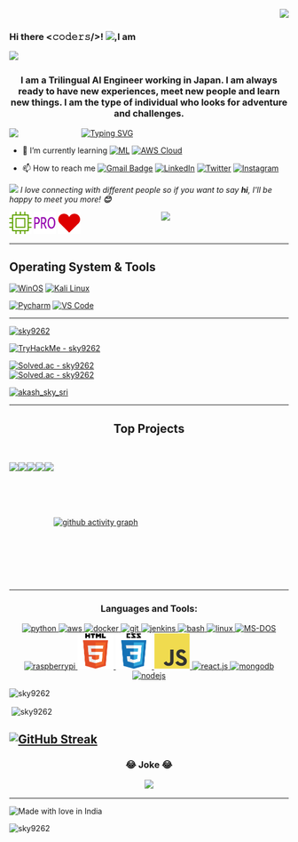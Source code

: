 <a href="https://github.com/sky9262/sky9262/blob/main/README-JP.md"><img align="right" src="https://img.shields.io/badge/%E6%97%A5%E6%9C%AC%E8%AA%9E-ff6684?style=for-the-badge&logo=Toggl&logoColor=white"></a><br />

### Hi there <𝚌𝚘𝚍𝚎𝚛𝚜/>! <img src="https://github.com/TheDudeThatCode/TheDudeThatCode/blob/master/Assets/Hi.gif" width="29px">,I am

<a align="center"> <img src="https://github.com/sky9262/sky9262/blob/main/ezgif.com-gif-maker%20(3).gif" /></a>

<h3 align="center">I am a Trilingual AI Engineer working in Japan. I am always ready to have new experiences, meet new people and learn new things. I am the type of individual who looks for adventure and challenges.</h3>

<p><img align='left' src="https://octodex.github.com/images/hula_loop_octodex03.gif" width="130"></p>

[![Typing SVG](https://readme-typing-svg.herokuapp.com/?size=40&lines=I'm+a+AI+%26+Engineer;Interested+in+Cyber+Security+too;Always+learning+new+things&width=700&height=150&color=ffdc40&center=true)](https://github.com/sky9262)

- 🌱 I’m currently learning [![ML](https://img.shields.io/badge/Machine%20Learning-29beb0?&style=for-the-badge&logo=circuitverse&logoColor=ffffff)]([https://www.docker.com/](https://en.wikipedia.org/wiki/Machine_learning)) [![AWS Cloud](https://img.shields.io/badge/AWS%20Cloud-105290?style=for-the-badge&logo=amazonaws&logoColor=white)](https://en.wikipedia.org/wiki/Cryptography)

<!-- 📝 I regulary write articles on [![Blog](https://img.shields.io/badge/-reishin.me-FF4088?style=for-the-badge&logo=Hugo&logoColor=ffffff)](https://reishin.me)-->

- 📫 How to reach me [![Gmail Badge](https://img.shields.io/badge/-gmail-c14438?style=for-the-badge&logo=Gmail&logoColor=ffffff)](mailto:akash2002.pat@gmail.com) [![LinkedIn](https://img.shields.io/badge/LinkedIn-0077B5?style=for-the-badge&logo=linkedin&logoColor=white)](https://www.linkedin.com/in/sky9262/) [![Twitter](https://img.shields.io/badge/twitter-1DA1F2.svg?style=for-the-badge&logo=twitter&logoColor=ffffff)](https://twitter.com/sky9262) [![Instagram](https://img.shields.io/badge/Instagram-FFFFFF?style=for-the-badge&logo=instagram&logoColor=bc2a8d)](http://instagram.com/sky926296)

<img src="https://static.wikia.nocookie.net/571b16ac-136f-42f4-99eb-173a75d4aa90" width="60"/> <em>I love connecting with different people so if you want to say <b>hi</b>, I'll be happy to meet you more! <b>😊</b></em>

<!---<a href='https://archiveprogram.github.com/'><img src='https://raw.githubusercontent.com/acervenky/animated-github-badges/master/assets/acbadge.gif' width='40' height='40'></a>
<img src="https://cdn.hashnode.com/res/hashnode/image/upload/v1620861295093/-z0eJTmdv.gif" />
--->
<!---<a href='https://stars.github.com/'><img src='https://raw.githubusercontent.com/acervenky/animated-github-badges/master/assets/starbadge.gif' width='35' height='35'></a> --->
<img align='right' src="https://media.giphy.com/media/M9gbBd9nbDrOTu1Mqx/giphy.gif" width="230">

<a href='https://docs.github.com/en/developers'><img src='https://raw.githubusercontent.com/acervenky/animated-github-badges/master/assets/devbadge.gif' width='40' height='40'></a> <a href='https://github.com/pricing'><img src='https://raw.githubusercontent.com/acervenky/animated-github-badges/master/assets/pro.gif' width='40' height='40'></a> <a href='https://docs.github.com/en/github/supporting-the-open-source-community-with-github-sponsors'><img src='https://raw.githubusercontent.com/acervenky/animated-github-badges/master/assets/sponsorbadge.gif' width='40' height='40'></a>

---

## Operating System & Tools

[![WinOS](https://img.shields.io/badge/Windows-0078D6?style=for-the-badge&logo=windows&logoColor=white)](https://www.microsoft.com/en-in/windows/)
[![Kali Linux](https://img.shields.io/badge/Kali_Linux-557C94?style=for-the-badge&logo=kali-linux&logoColor=white)](https://www.kali.org/)

[![Pycharm](https://img.shields.io/badge/IDE-PyCharm-yellow?style=flat-square&logo=JetBrains)](https://www.jetbrains.com/pycharm/)
[![VS Code](https://img.shields.io/badge/IDE-VSCode-%23007ACC?style=flat-square&logo=Visual-studio-code)](https://code.visualstudio.com/)

---

<p align="left"> <a href="https://github.com/ryo-ma/github-profile-trophy"><img src="https://github-profile-trophy.vercel.app/?username=sky9262&row=2&column=3&theme=monokai&column=8&no-frame=true&no-bg=true" alt="sky9262" /></a> </p>

[![TryHackMe - sky9262](https://tryhackme-badges.s3.amazonaws.com/sky9262.png?0)](https://tryhackme.com/p/sky9262)

[![Solved.ac - sky9262](http://mazassumnida.wtf/api/mini/generate_badge?boj=sky9262)](https://solved.ac/sky9262)
<br />
[![Solved.ac - sky9262](http://mazassumnida.wtf/api/v2/generate_badge?boj=sky9262)](https://solved.ac/sky9262)

<p align="left"> <a href="https://twitter.com/akash_sky_sri" target="blank"><img src="https://img.shields.io/twitter/follow/akash_sky_sri?logo=twitter&style=for-the-badge" alt="akash_sky_sri" /></a> </p>

---

<h2 align="center"> Top Projects </h2>
<br>
<div width="100%" align="center">
  <a align="center" href="https://github.com/sky9262/AWS-Developer-Associate/tree/main/Projects" title="Website"><img align="left" height="115" src="https://github-readme-stats.vercel.app/api/pin/?username=sky9262&repo=AWS-Developer-Associate&theme=cobalt&border_color=61dafb&border_radius=10">
  </a> 

  <a align="center" href="https://github.com/sky9262/phishEye" title="Website"><img align="left" height="115" src="https://github-readme-stats.vercel.app/api/pin/?username=sky9262&repo=phishEye&theme=cobalt&border_color=61dafb&border_radius=10">
  </a> 
  
  <a align="center" href="https://github.com/sky9262/gce-korea" title="Website"><img align="left" height="115" src="https://github-readme-stats.vercel.app/api/pin/?username=sky9262&repo=gce-korea&theme=cobalt&border_color=61dafb&border_radius=10">
  </a>  
  
  <a align="center" href="https://github.com/sky9262/qrcan" title="Website"><img align="left" height="115" src="https://github-readme-stats.vercel.app/api/pin/?username=sky9262&repo=qrcan&theme=cobalt&border_color=61dafb&border_radius=10">
  </a>
 
  <a align="center" href="https://github.com/sky9262/writeups" title="Website"><img align="left" height="115" src="https://github-readme-stats.vercel.app/api/pin/?username=sky9262&repo=writeups&theme=cobalt&border_color=61dafb&border_radius=10">
  </a>
 
  
</div>

<br /> <br /> <br /> <br /> <br />

[![github activity graph](https://github-readme-activity-graph.cyclic.app/graph?username=sky9262&bg_color=000000&color=849e4c&line=0aff54&point=1e6c0e&area=true&hide_border=true)](https://github.com/ashutosh00710/github-readme-activity-graph)

<br /> <br /> <br /> <br /> <br />







---

<h3 align="center">Languages and Tools:</h3>
<p align="center">  
        <a href="https://www.python.org" target="_blank"> 
            <img src="https://cdn.jsdelivr.net/gh/devicons/devicon/icons/python/python-original-wordmark.svg" alt="python" width="65" height="65"/> 
        </a>
        <a href="https://aws.amazon.com/" target="_blank"> 
            <img src="https://cdn.jsdelivr.net/gh/devicons/devicon/icons/amazonwebservices/amazonwebservices-plain-wordmark.svg" alt="aws" width="65" height="65"/> 
        </a>
        <a href="https://www.docker.com/" target="_blank"> 
            <img src="https://cdn.jsdelivr.net/gh/devicons/devicon/icons/docker/docker-original-wordmark.svg" alt="docker" width="65" height="65"/> 
        </a>
        <a href="https://git-scm.com/" target="_blank"> 
            <img src="https://cdn.jsdelivr.net/gh/devicons/devicon/icons/git/git-original-wordmark.svg" alt="git" width="65" height="65"/> 
        </a>
        <a href="https://www.jenkins.io/" target="_blank"> 
            <img src="https://cdn.jsdelivr.net/gh/devicons/devicon/icons/jenkins/jenkins-original.svg" alt="jenkins" width="65" height="65"/> 
        </a>
        <a href="https://en.wikipedia.org/wiki/Bash_(Unix_shell)" target="_blank">
            <img src="https://cdn.jsdelivr.net/gh/devicons/devicon/icons/bash/bash-plain.svg" alt="bash" width="65" height="65" />
        </a> 
        <a href="https://www.linux.org/" target="_blank">
            <img src="https://cdn.jsdelivr.net/gh/devicons/devicon/icons/linux/linux-original.svg" alt="linux" width="65" height="65" />
        </a> 
        <a href="https://en.wikipedia.org/wiki/MS-DOS" target="_blank">
            <img src="https://cdn.jsdelivr.net/gh/devicons/devicon/icons/msdos/msdos-original.svg" alt="MS-DOS" width="65" height="65" />
        </a> 
        <a href="https://www.raspberrypi.org/" target="_blank">
            <img src="https://cdn.jsdelivr.net/gh/devicons/devicon/icons/raspberrypi/raspberrypi-original.svg" alt="raspberrypi" width="65" height="65" />
        </a> 
        <a href="https://www.w3.org/html/" target="_blank"> 
            <img src="https://raw.githubusercontent.com/devicons/devicon/master/icons/html5/html5-original-wordmark.svg" alt="html5" width="65" height="65"/> 
        </a> 
        <a href="https://www.w3schools.com/css/" target="_blank"> 
            <img src="https://raw.githubusercontent.com/devicons/devicon/master/icons/css3/css3-original-wordmark.svg" alt="css3" width="65" height="65"/> 
        </a> 
        <a href="https://developer.mozilla.org/en-US/docs/Web/JavaScript" target="_blank"> 
            <img src="https://raw.githubusercontent.com/devicons/devicon/master/icons/javascript/javascript-original.svg" alt="javascript" width="65" height="65"/> 
        </a>
        <a href="https://reactjs.org/" target="_blank"> 
            <img src="https://cdn.jsdelivr.net/gh/devicons/devicon/icons/react/react-original-wordmark.svg" alt="react.js" width="65" height="65"/> 
        </a>
        <a href="https://www.mongodb.com/" target="_blank">
            <img src="https://cdn.jsdelivr.net/gh/devicons/devicon/icons/mongodb/mongodb-original-wordmark.svg" alt="mongodb" width="65" height="65" />
        </a> 
        <a href="https://nodejs.org/en/" target="_blank">
            <img src="https://cdn.jsdelivr.net/gh/devicons/devicon/icons/nodejs/nodejs-original-wordmark.svg" alt="nodejs" width="65" height="65" />
        </a> 
</p>

<p><img align="center" src="https://github-readme-stats.vercel.app/api/top-langs?username=sky9262&bg_color=30,e96443,904e95&title_color=fff&text_color=fff&show_icons=true&locale=en&layout=compact" alt="sky9262" /></p>

<p>&nbsp;<img align="center" src="https://github-readme-stats.vercel.app/api?username=sky9262&bg_color=30,e96443,904e95&title_color=fff&text_color=fff&show_icons=true&locale=en" alt="sky9262" /></p>

## [![GitHub Streak](https://github-readme-streak-stats.herokuapp.com?user=sky9262&theme=tokyonight&hide_border=true)](https://github.com/sky9262)

<h3 align="center">😂 Joke 😂</h3>
<p align="center"><img src="https://readme-jokes.vercel.app/api"/> </p>

---

![Made with love in India](https://madewithlove.now.sh/in?heart=true&template=for-the-badge)

<!--![VisitorCount](https://profile-counter.glitch.me/sky9262/count.svg)-->
<p align="left"> <img src="https://komarev.com/ghpvc/?username=sky9262&label=Profile%20views&color=0e75b6&style=flat" alt="sky9262" /> </p>
